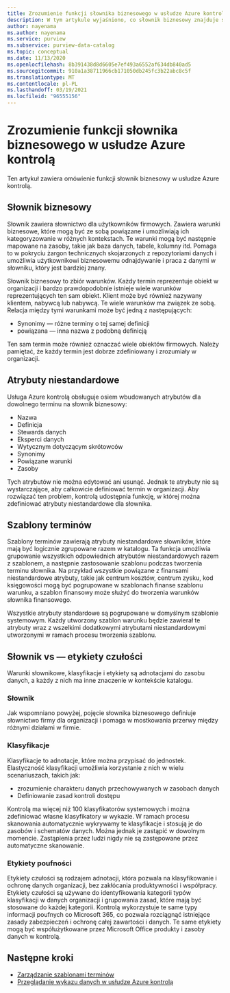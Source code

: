 ```yaml
---
title: Zrozumienie funkcji słownika biznesowego w usłudze Azure kontrolą (wersja zapoznawcza)
description: W tym artykule wyjaśniono, co słownik biznesowy znajduje się w usłudze Azure kontrolą.
author: nayenama
ms.author: nayenama
ms.service: purview
ms.subservice: purview-data-catalog
ms.topic: conceptual
ms.date: 11/13/2020
ms.openlocfilehash: 8b391438d8d6605e7ef493a6552af634db840ad5
ms.sourcegitcommit: 910a1a38711966cb171050db245fc3b22abc8c5f
ms.translationtype: MT
ms.contentlocale: pl-PL
ms.lasthandoff: 03/19/2021
ms.locfileid: "96555156"
---
```

# <a name="understand-business-glossary-features-in-azure-purview"></a>Zrozumienie funkcji słownika biznesowego w usłudze Azure kontrolą

Ten artykuł zawiera omówienie funkcji słownik biznesowy w usłudze Azure kontrolą. 

## <a name="business-glossary"></a>Słownik biznesowy

Słownik zawiera słownictwo dla użytkowników firmowych.  Zawiera warunki biznesowe, które mogą być ze sobą powiązane i umożliwiają ich kategoryzowanie w różnych kontekstach. Te warunki mogą być następnie mapowane na zasoby, takie jak baza danych, tabele, kolumny itd. Pomaga to w pokryciu żargon technicznych skojarzonych z repozytoriami danych i umożliwia użytkownikowi biznesowemu odnajdywanie i praca z danymi w słowniku, który jest bardziej znany.


Słownik biznesowy to zbiór warunków. Każdy termin reprezentuje obiekt w organizacji i bardzo prawdopodobnie istnieje wiele warunków reprezentujących ten sam obiekt. Klient może być również nazywany klientem, nabywcą lub nabywcą. Te wiele warunków ma związek ze sobą. Relacja między tymi warunkami może być jedną z następujących:

- Synonimy — różne terminy o tej samej definicji
- powiązana — inna nazwa z podobną definicją

Ten sam termin może również oznaczać wiele obiektów firmowych. Należy pamiętać, że każdy termin jest dobrze zdefiniowany i zrozumiały w organizacji.

## <a name="custom-attributes"></a>Atrybuty niestandardowe

Usługa Azure kontrolą obsługuje osiem wbudowanych atrybutów dla dowolnego terminu na słownik biznesowy:
- Nazwa
- Definicja
- Stewards danych
- Eksperci danych
- Wytycznym dotyczącym skrótowców
- Synonimy
- Powiązane warunki
- Zasoby

Tych atrybutów nie można edytować ani usunąć. Jednak te atrybuty nie są wystarczające, aby całkowicie definiować termin w organizacji. Aby rozwiązać ten problem, kontrolą udostępnia funkcję, w której można zdefiniować atrybuty niestandardowe dla słownika.

## <a name="term-templates"></a>Szablony terminów

Szablony terminów zawierają atrybuty niestandardowe słowników, które mają być logicznie zgrupowane razem w katalogu. Ta funkcja umożliwia grupowanie wszystkich odpowiednich atrybutów niestandardowych razem z szablonem, a następnie zastosowanie szablonu podczas tworzenia terminu słownika. Na przykład wszystkie powiązane z finansami niestandardowe atrybuty, takie jak centrum kosztów, centrum zysku, kod księgowości mogą być pogrupowane w szablonach finanse szablonu warunku, a szablon finansowy może służyć do tworzenia warunków słownika finansowego.

Wszystkie atrybuty standardowe są pogrupowane w domyślnym szablonie systemowym. Każdy utworzony szablon warunku będzie zawierał te atrybuty wraz z wszelkimi dodatkowymi atrybutami niestandardowymi utworzonymi w ramach procesu tworzenia szablonu.

## <a name="glossary-vs-classification-vs-sensitivity-labels"></a>Słownik vs — etykiety czułości

Warunki słownikowe, klasyfikacje i etykiety są adnotacjami do zasobu danych, a każdy z nich ma inne znaczenie w kontekście katalogu. 

### <a name="glossary"></a>Słownik

Jak wspomniano powyżej, pojęcie słownika biznesowego definiuje słownictwo firmy dla organizacji i pomaga w mostkowania przerwy między różnymi działami w firmie.

### <a name="classifications"></a>Klasyfikacje

Klasyfikacje to adnotacje, które można przypisać do jednostek. Elastyczność klasyfikacji umożliwia korzystanie z nich w wielu scenariuszach, takich jak:

- zrozumienie charakteru danych przechowywanych w zasobach danych
- Definiowanie zasad kontroli dostępu

Kontrolą ma więcej niż 100 klasyfikatorów systemowych i można zdefiniować własne klasyfikatory w wykazie. W ramach procesu skanowania automatycznie wykrywamy te klasyfikacje i stosują je do zasobów i schematów danych. Można jednak je zastąpić w dowolnym momencie. Zastąpienia przez ludzi nigdy nie są zastępowane przez automatyczne skanowanie.

### <a name="sensitivity-labels"></a>Etykiety poufności

Etykiety czułości są rodzajem adnotacji, która pozwala na klasyfikowanie i ochronę danych organizacji, bez zakłócania produktywności i współpracy. Etykiety czułości są używane do identyfikowania kategorii typów klasyfikacji w danych organizacji i grupowania zasad, które mają być stosowane do każdej kategorii. Kontrolą wykorzystuje te same typy informacji poufnych co Microsoft 365, co pozwala rozciągnąć istniejące zasady zabezpieczeń i ochronę całej zawartości i danych. Te same etykiety mogą być współużytkowane przez Microsoft Office produkty i zasoby danych w kontrolą.

## <a name="next-steps"></a>Następne kroki

- [Zarządzanie szablonami terminów](how-to-manage-term-templates.md)
- [Przeglądanie wykazu danych w usłudze Azure kontrolą](how-to-browse-catalog.md)
